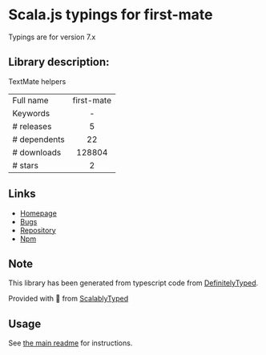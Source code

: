 
# Scala.js typings for first-mate

Typings are for version 7.x

## Library description:
TextMate helpers

|                    |                 |
| ------------------ | :-------------: |
| Full name          | first-mate |
| Keywords           | - |
| # releases         | 5 |
| # dependents       | 22 |
| # downloads        | 128804 |
| # stars            | 2 |

## Links
- [Homepage](http://atom.github.io/first-mate)
- [Bugs](https://github.com/atom/first-mate/issues)
- [Repository](https://github.com/atom/first-mate)
- [Npm](https://www.npmjs.com/package/first-mate)
    


## Note
This library has been generated from typescript code from [DefinitelyTyped](https://definitelytyped.org).

Provided with :purple_heart: from [ScalablyTyped](https://github.com/oyvindberg/ScalablyTyped)

## Usage
See [the main readme](../../readme.md) for instructions.


